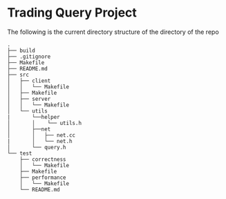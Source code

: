 # Trading Query Project

The following is the current directory structure of the directory of the repo

```
.
├── build
├── .gitignore
├── Makefile
├── README.md
├── src
│   ├── client
│   │   └── Makefile
│   ├── Makefile
│   ├── server
│   │   └── Makefile
│   └── utils
|       └──helper
│       │    └── utils.h
│       ├──net
│       │   ├── net.cc
|       │   └── net.h
│       └── query.h
└── test
    ├── correctness
    │   └── Makefile
    ├── Makefile
    ├── performance
    │   └── Makefile
    └── README.md
```
